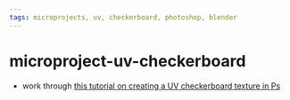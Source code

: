 ```yaml
---
tags: microprojects, uv, checkerboard, photoshop, blender
---
```


# microproject-uv-checkerboard

* work through [this tutorial on creating a UV checkerboard texture in Ps](https://www.rizom-lab.com/creating-a-uv-grid-2/)